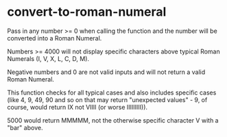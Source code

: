 # convert-to-roman-numeral

Pass in any number >= 0 when calling the function and the number will be converted into a Roman Numeral.

Numbers >= 4000 will not display specific characters above typical Roman Numerals (I, V, X, L, C, D, M).

Negative numbers and 0 are not valid inputs and will not return a valid Roman Numeral.

This function checks for all typical cases and also includes specific cases (like 4, 9, 49, 90 and so on that may return "unexpected values" - 9, of course, would return IX not VIIII (or worse IIIIIIIII)).

5000 would return MMMMM, not the otherwise specific character V with a "bar" above.
